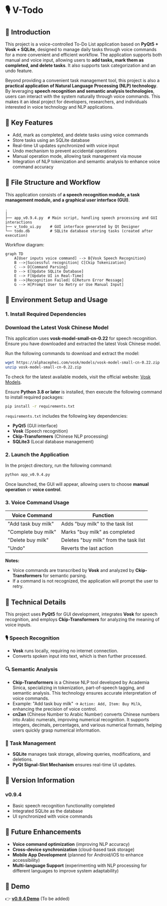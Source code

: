 # 🎙️ V-Todo

## 📌 Introduction

This project is a voice-controlled To-Do List application based on **PyQt5 + Vosk + SQLite**, designed to manage daily tasks through voice commands for a more convenient and efficient workflow. The application supports both manual and voice input, allowing users to **add tasks, mark them as completed, and delete tasks**. It also supports task categorization and an undo feature.

Beyond providing a convenient task management tool, this project is also a **practical application of Natural Language Processing (NLP) technology**. By leveraging **speech recognition and semantic analysis technologies**, users can interact with the system naturally through voice commands. This makes it an ideal project for developers, researchers, and individuals interested in voice technology and NLP applications.

## 📌 Key Features

- Add, mark as completed, and delete tasks using voice commands
- Store tasks using an SQLite database
- Real-time UI updates synchronized with voice input
- Undo mechanism to prevent accidental operations
- Manual operation mode, allowing task management via mouse
- Integration of NLP tokenization and semantic analysis to enhance voice command accuracy

## 📌 File Structure and Workflow

This application consists of **a speech recognition module, a task management module, and a graphical user interface (GUI)**.

```
.
│
├── app_v0.9.4.py  # Main script, handling speech processing and GUI interactions
├── v_todo_ui.py    # GUI interface generated by Qt Designer
└── todo.db         # SQLite database storing tasks (created after execution)
```

Workflow diagram:

```mermaid
graph TD
    A[User inputs voice command] --> B{Vosk Speech Recognition}
    B -->|Successful recognition| C[Ckip Tokenization]
    C --> D[Command Parsing]
    D --> E[Update SQLite Database]
    E --> F[Update UI in Real-Time]
    B -->|Recognition Failed| G[Return Error Message]
    G --> H[Prompt User to Retry or Use Manual Input]
```

## 📌 Environment Setup and Usage

### 1. Install Required Dependencies

### Download the Latest Vosk Chinese Model

This application uses **vosk-model-small-cn-0.22** for speech recognition. Ensure you have downloaded and extracted the latest Vosk Chinese model.

Run the following commands to download and extract the model:

```bash
wget https://alphacephei.com/vosk/models/vosk-model-small-cn-0.22.zip
unzip vosk-model-small-cn-0.22.zip
```

To check for the latest available models, visit the official website: [Vosk Models](https://alphacephei.com/vosk/models).

Ensure **Python 3.8 or later** is installed, then execute the following command to install required packages:

```bash
pip install -r requirements.txt
```

`requirements.txt` includes the following key dependencies:

- **PyQt5** (GUI interface)
- **Vosk** (Speech recognition)
- **Ckip-Transformers** (Chinese NLP processing)
- **SQLite3** (Local database management)

### 2. Launch the Application

In the project directory, run the following command:

```bash
python app_v0.9.4.py
```

Once launched, the GUI will appear, allowing users to choose **manual operation** or **voice control**.

### 3. Voice Command Usage

| Voice Command       | Function               |
|---------------------|-----------------------|
| "Add task buy milk" | Adds "buy milk" to the task list |
| "Complete buy milk" | Marks "buy milk" as completed |
| "Delete buy milk"   | Deletes "buy milk" from the task list |
| "Undo"             | Reverts the last action |

**Notes:**

- Voice commands are transcribed by **Vosk** and analyzed by **Ckip-Transformers** for semantic parsing.
- If a command is not recognized, the application will prompt the user to retry.

## 📌 Technical Details

This project uses **PyQt5** for GUI development, integrates **Vosk** for speech recognition, and employs **Ckip-Transformers** for analyzing the meaning of voice inputs.

### 🎙️ Speech Recognition

- **Vosk** runs locally, requiring no internet connection.
- Converts spoken input into text, which is then further processed.

### 🔍 Semantic Analysis

- **Ckip-Transformers** is a Chinese NLP tool developed by Academia Sinica, specializing in tokenization, part-of-speech tagging, and semantic analysis. This technology ensures accurate interpretation of voice commands.
- Example: "Add task buy milk" → `Action: Add, Item: Buy Milk`, enhancing the precision of voice control.
- **cn2an** (Chinese Number to Arabic Number) converts Chinese numbers into Arabic numerals, improving numerical recognition. It supports integers, decimals, percentages, and various numerical formats, helping users quickly grasp numerical information.

### 💾 Task Management

- **SQLite** manages task storage, allowing queries, modifications, and deletions.
- **PyQt Signal-Slot Mechanism** ensures real-time UI updates.

## 📌 Version Information

### v0.9.4

- Basic speech recognition functionality completed
- Integrated SQLite as the database
- UI synchronized with voice commands

## 🎯 Future Enhancements

- **Voice command optimization** (improving NLP accuracy)
- **Cross-device synchronization** (cloud-based task storage)
- **Mobile App Development** (planned for Android/iOS to enhance accessibility)
- **Multi-language Support** (experimenting with NLP processing for different languages to improve system adaptability)

## 🎥 Demo

👉 [**v0.9.4 Demo**](#) (To be added)
